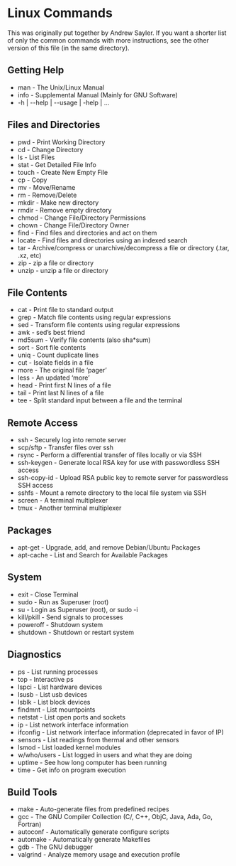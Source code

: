 Linux Commands
========

This was originally put together by Andrew Sayler. If you want a
shorter list of only the common commands with more instructions, see
the other version of this file (in the same directory).

Getting Help
------
- man - The Unix/Linux Manual
- info - Supplemental Manual (Mainly for GNU Software)
- <cmd> -h | --help | --usage | -help | ...

Files and Directories
-------
- pwd - Print Working Directory
- cd - Change Directory
- ls - List Files
- stat - Get Detailed File Info
- touch - Create New Empty File
- cp - Copy
- mv - Move/Rename
- rm - Remove/Delete
- mkdir - Make new directory
- rmdir - Remove empty directory
- chmod - Change File/Directory Permissions
- chown - Change File/Directory Owner
- find - Find files and directories and act on them
- locate - Find files and directories using an indexed search
- tar - Archive/compress or unarchive/decompress a file or directory (.tar, .xz, etc)
- zip - zip a file or directory
- unzip - unzip a file or directory

File Contents
--------
- cat - Print file to standard output
- grep - Match file contents using regular expressions
- sed - Transform file contents using regular expressions
- awk - sed’s best friend
- md5sum - Verify file contents (also sha*sum)
- sort - Sort file contents
- uniq - Count duplicate lines
- cut - Isolate fields in a file
- more - The original file ‘pager’
- less - An updated ‘more’
- head - Print first N lines of a file
- tail - Print last N lines of a file
- tee - Split standard input between a file and the terminal

Remote Access
--------
- ssh - Securely log into remote server
- scp/sftp - Transfer files over ssh
- rsync - Perform a differential transfer of files locally or via SSH
- ssh-keygen - Generate local RSA key for use with passwordless SSH access
- ssh-copy-id - Upload RSA public key to remote server for passwordless SSH access
- sshfs - Mount a remote directory to the local file system via SSH
- screen - A terminal multiplexer
- tmux - Another terminal multiplexer

Packages
----------
- apt-get - Upgrade, add, and remove Debian/Ubuntu Packages
- apt-cache - List and Search for Available Packages

System
-------
- exit - Close Terminal
- sudo - Run as Superuser (root)
- su - Login as Superuser (root), or sudo -i
- kill/pkill - Send signals to processes
- poweroff - Shutdown system
- shutdown - Shutdown or restart system

Diagnostics
--------
- ps - List running processes
- top - Interactive ps
- lspci - List hardware devices
- lsusb - List usb devices
- lsblk - List block devices
- findmnt - List mountpoints
- netstat - List open ports and sockets
- ip - List network interface information
- ifconfig - List network interface information (deprecated in favor of IP)
- sensors - List readings from thermal and other sensors
- lsmod - List loaded kernel modules
- w/who/users - List logged in users and what they are doing
- uptime - See how long computer has been running
- time - Get info on program execution

Build Tools
--------
- make - Auto-generate files from predefined recipes
- gcc - The GNU Compiler Collection (C/, C++, ObjC, Java, Ada, Go, Fortran)
- autoconf - Automatically generate configure scripts
- automake - Automatically generate Makefiles
- gdb - The GNU debugger
- valgrind - Analyze memory usage and execution profile

